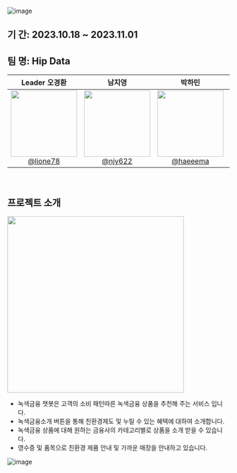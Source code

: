 
![image](https://github.com/njy622/HipData/assets/139431528/ebce671c-57ec-43cf-aa44-5e433e877189)


## 기  간: 2023.10.18 ~ 2023.11.01
## 팀  명: Hip Data
| **Leader 오경환** | **남지영** | **박하민** | **신영화** | **정종문** |
| :---------: |  :------: | :------: | :------: | :------: |
| [<img src="https://github.com/njy622/HipData/assets/139431528/6fd0ef7d-2932-4c43-a963-5d0de1c1c93f" height=150 width=150> <br/> @lione78](https://github.com/lione78) | [<img src="https://github.com/njy622/HipData/assets/139431528/17fd72d5-11f1-45cb-9f58-f6b27477590f" height=150 width=150> <br/> @njy622](https://github.com/njy622) | [<img src="https://github.com/njy622/HipData/assets/139431528/eba6caf0-bc51-4652-83de-85c90e9f8e7b" height=150 width=150> <br/> @haeeema](https://github.com/haeeema) | [<img src="https://github.com/njy622/HipData/assets/139431528/944fffa1-37e3-4aef-bd1a-8275becbd563" height=150 width=150> <br/> @forever-young86](https://github.com/forever-young86) | [<img src= "https://github.com/njy622/HipData/assets/139431528/e3af687e-68d3-4266-8c80-cf33854fc906" height=150 width=150> <br/> @JM-world](https://github.com/JM-world) |


<br>

## 프로젝트 소개
<img src="https://github.com/njy622/HipData/assets/139431528/a036f66d-2562-4240-903b-7085e96e2e39" height=400>

- 녹색금융 챗봇은 고객의 소비 패턴따른 녹색금융 상품을 추천해 주는 서비스 입니다.
- 녹색금융소개 버튼을 통해 친환경제도 및 누릴 수 있는 혜택에 대하여 소개합니다.
- 녹색금융 상품에 대해 원하는 금융사의 카테고리별로 상품을 소개 받을 수 있습니다.
- 영수증 및 품목으로 친환경 제품 안내 및 가까운 매장을 안내하고 있습니다.

![image](https://github.com/njy622/HipData/assets/139431528/46fef65b-4e33-494f-a4c7-4d00f0877d47)
